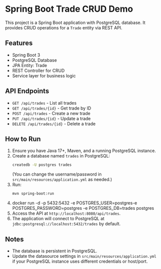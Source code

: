 # Spring Boot Trade CRUD Demo

This project is a Spring Boot application with PostgreSQL database. It provides CRUD operations for a `Trade` entity
via REST API.

## Features

- Spring Boot 3
- PostgreSQL Database
- JPA Entity: Trade
- REST Controller for CRUD
- Service layer for business logic

## API Endpoints

- `GET /api/trades` - List all trades
- `GET /api/trades/{id}` - Get trade by ID
- `POST /api/trades` - Create a new trade
- `PUT /api/trades/{id}` - Update a trade
- `DELETE /api/trades/{id}` - Delete a trade

## How to Run

1. Ensure you have Java 17+, Maven, and a running PostgreSQL instance.
2. Create a database named `trades` in PostgreSQL:
   ```bash
   createdb -U postgres trades
   ```
   (You can change the username/password in `src/main/resources/application.yml` as needed.)
3. Run:
   ```bash
   mvn spring-boot:run
   ```
4. docker run -d -p 5432:5432 -e POSTGRES_USER=postgres-e POSTGRES_PASSWORD=postgres -e POSTGRES_DB=trades postgres 
4. Access the API at `http://localhost:8080/api/trades`.
4. The application will connect to PostgreSQL at `jdbc:postgresql://localhost:5432/trades` by default.

## Notes

- The database is persistent in PostgreSQL.
- Update the datasource settings in `src/main/resources/application.yml` if your PostgreSQL instance uses different credentials or host/port.
